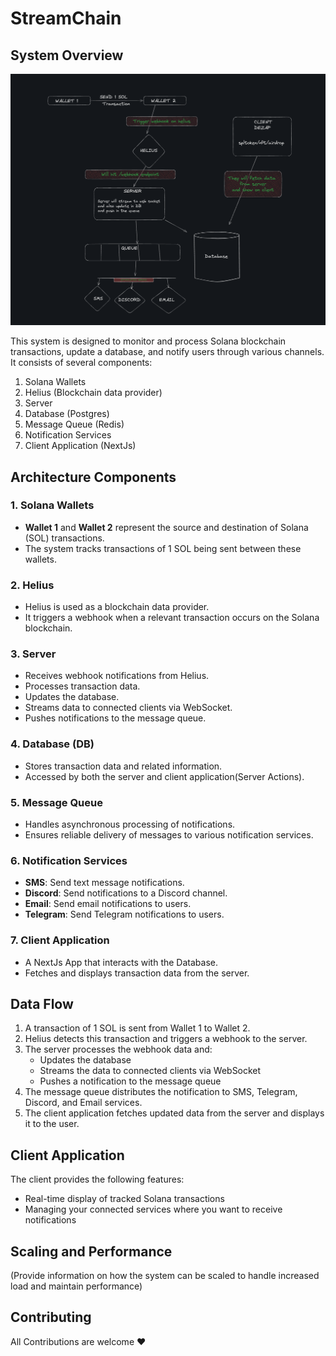 # StreamChain

## System Overview
![alt text](StreamChain.png)

This system is designed to monitor and process Solana blockchain transactions, update a database, and notify users through various channels. It consists of several components:

1. Solana Wallets
2. Helius (Blockchain data provider)
3. Server
4. Database (Postgres)
5. Message Queue (Redis)
6. Notification Services 
7. Client Application (NextJs)

## Architecture Components

### 1. Solana Wallets
- **Wallet 1** and **Wallet 2** represent the source and destination of Solana (SOL) transactions.
- The system tracks transactions of 1 SOL being sent between these wallets.

### 2. Helius
- Helius is used as a blockchain data provider.
- It triggers a webhook when a relevant transaction occurs on the Solana blockchain.

### 3. Server
- Receives webhook notifications from Helius.
- Processes transaction data.
- Updates the database.
- Streams data to connected clients via WebSocket.
- Pushes notifications to the message queue.

### 4. Database (DB)
- Stores transaction data and related information.
- Accessed by both the server and client application(Server Actions).

### 5. Message Queue
- Handles asynchronous processing of notifications.
- Ensures reliable delivery of messages to various notification services.

### 6. Notification Services
- **SMS**: Send text message notifications.
- **Discord**: Send notifications to a Discord channel.
- **Email**: Send email notifications to users.
- **Telegram**: Send Telegram notifications to users.

### 7. Client Application
- A NextJs App that interacts with the Database.
- Fetches and displays transaction data from the server.

## Data Flow

1. A transaction of 1 SOL is sent from Wallet 1 to Wallet 2.
2. Helius detects this transaction and triggers a webhook to the server.
3. The server processes the webhook data and:
   - Updates the database
   - Streams the data to connected clients via WebSocket
   - Pushes a notification to the message queue
4. The message queue distributes the notification to SMS, Telegram, Discord, and Email services.
5. The client application fetches updated data from the server and displays it to the user.


## Client Application

The client provides the following features:
- Real-time display of tracked Solana transactions
- Managing your connected services where you want to receive notifications


## Scaling and Performance

(Provide information on how the system can be scaled to handle increased load and maintain performance)

## Contributing

All Contributions are welcome ❤️

